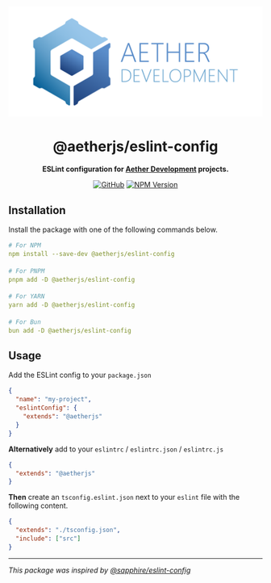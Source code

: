 <div align="center">
<img src="https://raw.githubusercontent.com/aether-development/.github/d75ee364dfd4683e01baedc97256f536bb40f0a9/assets/AetherDevelopmentLogo.png" width="546" alt="aether-framework" />

# @aetherjs/eslint-config

**ESLint configuration for <u>Aether Development</u> projects.**

[![GitHub](https://img.shields.io/github/license/aether-development/utilities?color=5094c1&style=for-the-badge)](https://github.com/aether-development/utilities/blob/main/LICENSE.md)
[![NPM Version](https://img.shields.io/npm/v/@aetherjs/eslint-config?color=5a8dca&style=for-the-badge)](https://www.npmjs.com/package/@aetherjs/eslint-config)

</div>

## Installation

Install the package with one of the following commands below.

```yaml
# For NPM
npm install --save-dev @aetherjs/eslint-config

# For PNPM
pnpm add -D @aetherjs/eslint-config

# For YARN
yarn add -D @aetherjs/eslint-config

# For Bun
bun add -D @aetherjs/eslint-config
```

## Usage

Add the ESLint config to your `package.json`

```json
{
  "name": "my-project",
  "eslintConfig": {
    "extends": "@aetherjs"
  }
}
```

**Alternatively** add to your `eslintrc` / `eslintrc.json` / `eslintrc.js`

```json
{
  "extends": "@aetherjs"
}
```

**Then** create an `tsconfig.eslint.json` next to your `eslint` file with the following content.

```json
{
  "extends": "./tsconfig.json",
  "include": ["src"]
}
```

---

_This package was inspired by [@sapphire/eslint-config](https://github.com/sapphiredev/utilities/tree/main/packages/eslint-config)_
